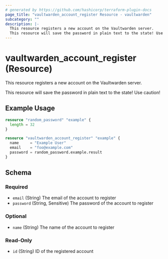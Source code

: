 ```yaml
---
# generated by https://github.com/hashicorp/terraform-plugin-docs
page_title: "vaultwarden_account_register Resource - vaultwarden"
subcategory: ""
description: |-
  This resource registers a new account on the Vaultwarden server.
  This resource will save the password in plain text to the state! Use caution!
---
```


# vaultwarden_account_register (Resource)

This resource registers a new account on the Vaultwarden server.

This resource will save the password in plain text to the state! Use caution!

## Example Usage

```terraform
resource "random_password" "example" {
  length = 32
}

resource "vaultwarden_account_register" "example" {
  name     = "Example User"
  email    = "foo@example.com"
  password = random_password.example.result
}
```

<!-- schema generated by tfplugindocs -->
## Schema

### Required

- `email` (String) The email of the account to register
- `password` (String, Sensitive) The password of the account to register

### Optional

- `name` (String) The name of the account to register

### Read-Only

- `id` (String) ID of the registered account

